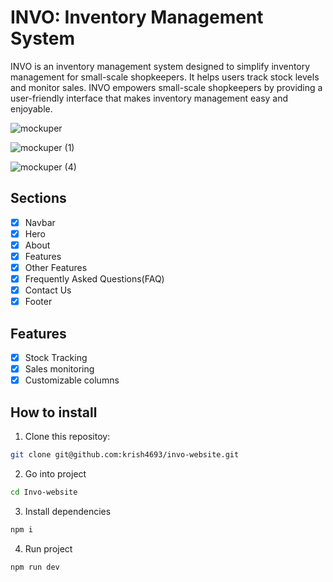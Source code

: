 # INVO: Inventory Management System 

INVO is an inventory management system designed to simplify inventory management for small-scale shopkeepers. It helps users track stock levels and monitor sales. INVO empowers small-scale shopkeepers by providing a user-friendly interface that makes inventory management easy and enjoyable.

![mockuper](https://github.com/krish4693/invo-website/assets/82331436/0e7e65b1-134d-4ae1-9642-c87c6855cf44)

![mockuper (1)](https://github.com/krish4693/invo-website/assets/82331436/9d0ef8a6-4307-48a1-8dde-b232d99794b1)

![mockuper (4)](https://github.com/krish4693/invo-website/assets/82331436/dc6cf836-72c2-49ae-a813-1b6fc5bf13f8)


## Sections

- [x] Navbar
- [x] Hero
- [x] About
- [x] Features
- [x] Other Features
- [x] Frequently Asked Questions(FAQ)
- [x] Contact Us
- [x] Footer

## Features

- [x] Stock Tracking
- [x] Sales monitoring
- [x] Customizable columns

## How to install

1. Clone this repositoy:

```bash
git clone git@github.com:krish4693/invo-website.git
```

2. Go into project

```bash
cd Invo-website
```

3. Install dependencies

```bash
npm i
```

4. Run project

```bash
npm run dev
```
